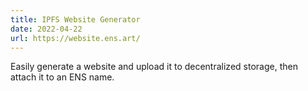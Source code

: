```yaml
---
title: IPFS Website Generator
date: 2022-04-22
url: https://website.ens.art/
---
```


Easily generate a website and upload it to decentralized storage, then attach it to an ENS name.
